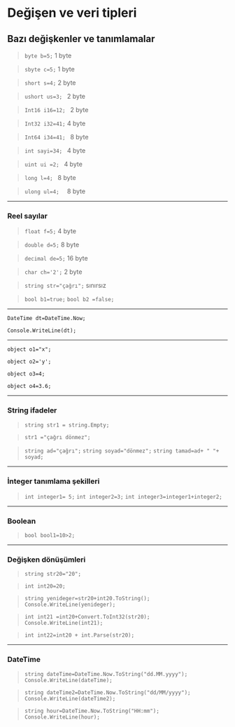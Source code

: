 # Değişen ve veri tipleri 

## Bazı değişkenler ve tanımlamalar

> `byte b=5;`        1 byte

>`sbyte c=5;`         1 byte

>`short s=4;`          2 byte

>`ushort us=3; `        2 byte

>`Int16 i16=12; `   2 byte

>`Int32 i32=41;`       4 byte

>`Int64 i34=41; `      8 byte

>`int sayi=34; `      4 byte

>`uint ui =2; `        4 byte

>`long l=4; `          8 byte

>`ulong ul=4;  `       8 byte

----

### Reel sayılar 
>`float f=5;`          4 byte 

>`double d=5;`         8 byte

>`decimal de=5;`       16 byte


>`char ch='2';`        2 byte

>`string str="çağrı";` sınırsız

>`bool b1=true;`
>`bool b2 =false;`

---

`DateTime dt=DateTime.Now;`

`Console.WriteLine(dt);`

---

`object o1="x";`

`object o2='y';`


`object o3=4;`

`object o4=3.6;`

---
### String ifadeler

>`string str1 = string.Empty;`

>`str1 ="çağrı dönmez";`

>`string ad="çağrı";`
>`string soyad="dönmez";`
>`string tamad=ad+ " "+ soyad;`

---
### İnteger tanımlama şekilleri
>`int integer1= 5;`
>`int integer2=3;`
>`int integer3=integer1+integer2;`

---
### Boolean

>`bool bool1=10>2;`

---
### Değişken dönüşümleri
>`string str20="20";`

>`int int20=20;`

>`string yenideger=str20+int20.ToString();`
>`Console.WriteLine(yenideger);`

>`int int21 =int20+Convert.ToInt32(str20);`
>`Console.WriteLine(int21);`

>`int int22=int20 + int.Parse(str20);`


---
### DateTime

>`string dateTime=DateTime.Now.ToString("dd.MM.yyyy");
Console.WriteLine(dateTime);`

>`string dateTime2=DateTime.Now.ToString("dd/MM/yyyy");
Console.WriteLine(dateTime2);`

>`string hour=DateTime.Now.ToString("HH:mm");
Console.WriteLine(hour);`

